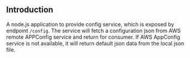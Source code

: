 ## Introduction
A node.js application to provide config service, which is exposed by endpoint `/config`. The service will fetch a configuration json from AWS remote APPConfig service and return for consumer. If AWS AppConfig service is not available, it will return default json data from the local json file.